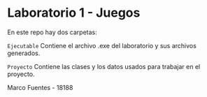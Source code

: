 # Laboratorio 1 - Juegos

En este repo hay dos carpetas: 

```Ejecutable``` Contiene el archivo .exe del laboratorio y sus archivos generados.

```Proyecto``` Contiene las clases y los datos usados para trabajar en el proyecto.


Marco Fuentes - 18188